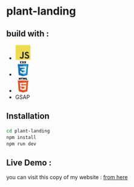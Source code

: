 # plant-landing

## build with :

- <img src="https://raw.githubusercontent.com/devicons/devicon/master/icons/javascript/javascript-original.svg" alt="javascript" width="40" height="40" style="max-width:100%;"> 
- <img src="https://raw.githubusercontent.com/devicons/devicon/master/icons/css3/css3-original-wordmark.svg" alt="css3" width="40" height="40" style="max-width:100%;">
- <img src="https://raw.githubusercontent.com/devicons/devicon/master/icons/html5/html5-original-wordmark.svg" alt="html5" width="40" height="40" style="max-width:100%;">
- GSAP
## Installation

```bash
cd plant-landing
npm install
npm run dev
```

## Live Demo :
you can visit this copy of my website  :  <a href="https://plant-landing-teal.vercel.app/" target="_blank" >from here</a>
